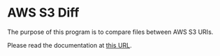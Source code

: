 # AWS S3 Diff

The purpose of this program is to compare files between AWS S3 URIs.

Please read the documentation at [this URL](https://cmoli.es/projects/aws-s3-diff/introduction.html).
